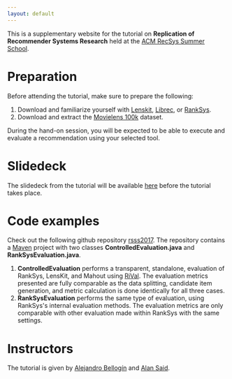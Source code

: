 ```yaml
---
layout: default
---
```


This is a supplementary website for the tutorial on **Replication of Recommender Systems Research** held at the [ACM RecSys Summer School](http://pro.unibz.it/projects/schoolrecsys17/).  

# [](#preparation)Preparation
Before attending the tutorial, make sure to prepare the following:

1. Download and familiarize yourself with [Lenskit](http://www.lenskit.org), [Librec](http://www.librec.net), or [RankSys](http://www.ranksys.org).
1. Download and extract the [Movielens 100k](http://files.grouplens.org/datasets/movielens/ml-latest-small-README.html) dataset.

During the hand-on session, you will be expected to be able to execute and evaluate a recommendation using your selected tool.

# [](#slides)Slidedeck
The slidedeck from the tutorial will be available [here](recsys-replication.pdf) before the tutorial takes place.

# [](#code) Code examples
Check out the following github repository [rsss2017](https://github.com/recommenders/rsss2017).
The repository contains a [Maven](https://maven.apache.org) project with two classes **ControlledEvaluation.java** and **RankSysEvaluation.java**. 

1. **ControlledEvaluation** performs a transparent, standalone, evaluation of RankSys, LensKit, and Mahout using [RiVal](http://rival.recommenders.net). The evaluation metrics presented are fully comparable as the data splitting, candidate item generation, and metric calculation is done identically for all three cases.
1. **RankSysEvaluation** performs the same type of evaluation, using RankSys's internal evaluation methods. The evaluation metrics are only comparable with other evaluation made within RankSys with the same settings.

# [](#instructors)Instructors
The tutorial is given by [Alejandro Bellogín](http://ir.ii.uam.es/~alejandro/) and [Alan Said](http://www.alansaid.com).
